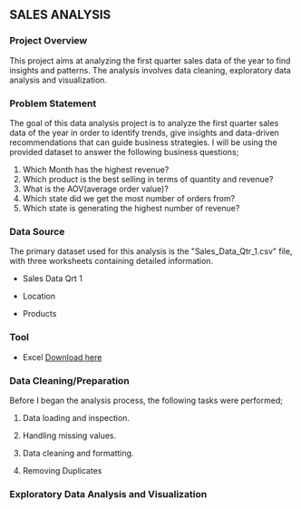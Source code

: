 ## SALES ANALYSIS

### Project Overview
This project aims at analyzing the first quarter sales data of the year to find insights and patterns. The analysis involves data cleaning, exploratory data analysis and visualization.

### Problem Statement
The goal of this data analysis project is to analyze the first quarter sales data of the year in order to identify trends, give insights and data-driven recommendations that can guide business strategies. I will be using the provided dataset to answer the following business questions;

1. Which Month has the highest revenue? 
2. Which product is the best selling in terms of quantity and
revenue? 
3. What is the AOV(average order value)? 
4. Which state did we get the most number of orders from? 
5.  Which state is generating the highest number of revenue?

### Data Source
The primary dataset used for this analysis is the "Sales_Data_Qtr_1.csv" file, 
 with three worksheets containing detailed information.
 - Sales Data Qrt 1

 - Location

 - Products

### Tool
- Excel [Download here](https://microsoft.com)


### Data Cleaning/Preparation

Before I began the analysis process, the following tasks were performed;

1. Data loading and inspection.

2. Handling missing values.

3. Data cleaning and formatting.

4. Removing Duplicates

### Exploratory Data Analysis and Visualization




